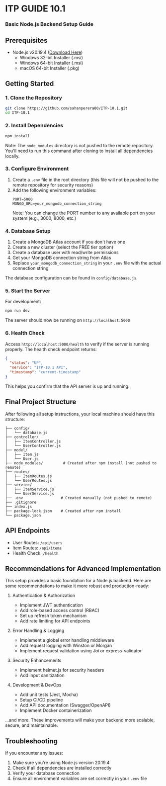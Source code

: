 # ITP GUIDE 10.1
### Basic Node.js Backend Setup Guide

## Prerequisites

- Node.js v20.19.4 ([Download Here](https://nodejs.org/en/blog/release/v20.19.4))
  - Windows 32-bit Installer (.msi)
  - Windows 64-bit Installer (.msi)
  - macOS 64-bit Installer (.pkg)

## Getting Started

### 1. Clone the Repository

```bash
git clone https://github.com/sahanperera00/ITP-10.1.git
cd ITP-10.1
```

### 2. Install Dependencies

```bash
npm install
```

Note: The `node_modules` directory is not pushed to the remote repository. You'll need to run this command after cloning to install all dependencies locally.

### 3. Configure Environment

1. Create a `.env` file in the root directory (this file will not be pushed to the remote repository for security reasons)
2. Add the following environment variables:
   ```
   PORT=5000
   MONGO_URL=your_mongodb_connection_string
   ```
   Note: You can change the PORT number to any available port on your system (e.g., 3000, 8000, etc.)

### 4. Database Setup

1. Create a MongoDB Atlas account if you don't have one
2. Create a new cluster (select the FREE tier option)
3. Create a database user with read/write permissions
4. Get your MongoDB connection string from Atlas
5. Replace `your_mongodb_connection_string` in your `.env` file with the actual connection string

The database configuration can be found in `config/database.js`.

### 5. Start the Server

For development:
```bash
npm run dev
```

The server should now be running on `http://localhost:5000`

### 6. Health Check

Access `http://localhost:5000/health` to verify if the server is running properly. The health check endpoint returns:
```json
{
  "status": "UP",
  "service": "ITP-10.1 API",
  "timestamp": "current-timestamp"
}
```
This helps you confirm that the API server is up and running.

## Final Project Structure
After following all setup instructions, your local machine should have this structure:

```
├── config/
│   └── database.js
├── controller/
│   ├── ItemController.js
│   └── UserController.js
├── model/
│   ├── Item.js
│   └── User.js
├── node_modules/         # Created after npm install (not pushed to remote)
├── routes/
│   ├── ItemRoutes.js
│   └── UserRoutes.js
├── service/
│   ├── ItemService.js
│   └── UserService.js
├── .env                 # Created manually (not pushed to remote)
├── .gitignore
├── index.js
├── package-lock.json    # Created after npm install
└── package.json
```

## API Endpoints

- User Routes: `/api/users`
- Item Routes: `/api/items`
- Health Check: `/health`

## Recommendations for Advanced Implementation

This setup provides a basic foundation for a Node.js backend. Here are some recommendations to make it more robust and production-ready:

1. Authentication & Authorization
   - Implement JWT authentication
   - Add role-based access control (RBAC)
   - Set up refresh token mechanism
   - Add rate limiting for API endpoints

2. Error Handling & Logging
   - Implement a global error handling middleware
   - Add request logging with Winston or Morgan
   - Implement request validation using Joi or express-validator

3. Security Enhancements
   - Implement helmet.js for security headers
   - Add input sanitization

4. Development & DevOps
   - Add unit tests (Jest, Mocha)
   - Setup CI/CD pipeline
   - Add API documentation (Swagger/OpenAPI)
   - Implement Docker containerization

...and more. These improvements will make your backend more scalable, secure, and maintainable.

## Troubleshooting

If you encounter any issues:

1. Make sure you're using Node.js version 20.19.4
2. Check if all dependencies are installed correctly
3. Verify your database connection
4. Ensure all environment variables are set correctly in your `.env` file